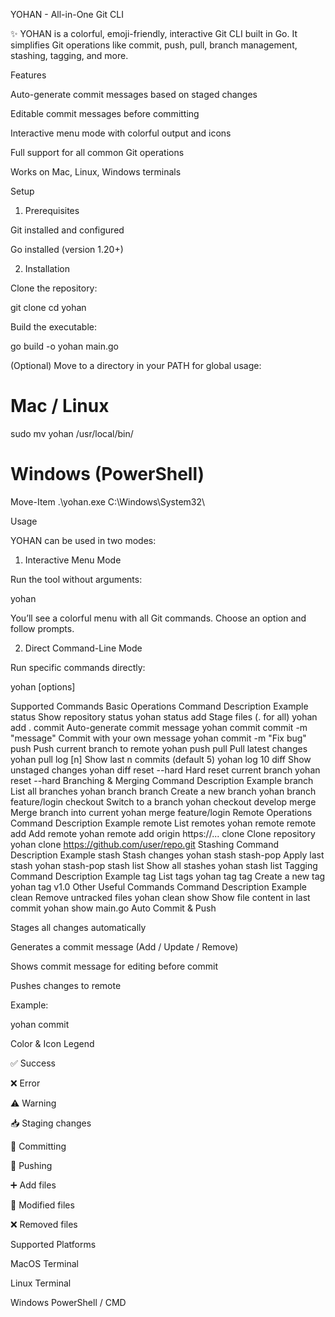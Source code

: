 YOHAN - All-in-One Git CLI

✨ YOHAN is a colorful, emoji-friendly, interactive Git CLI built in Go. It simplifies Git operations like commit, push, pull, branch management, stashing, tagging, and more.

Features

Auto-generate commit messages based on staged changes

Editable commit messages before committing

Interactive menu mode with colorful output and icons

Full support for all common Git operations

Works on Mac, Linux, Windows terminals

Setup
1. Prerequisites

Git
 installed and configured

Go
 installed (version 1.20+)

2. Installation

Clone the repository:

git clone <repo-url>
cd yohan


Build the executable:

go build -o yohan main.go


(Optional) Move to a directory in your PATH for global usage:

# Mac / Linux
sudo mv yohan /usr/local/bin/

# Windows (PowerShell)
Move-Item .\yohan.exe C:\Windows\System32\

Usage

YOHAN can be used in two modes:

1. Interactive Menu Mode

Run the tool without arguments:

yohan


You’ll see a colorful menu with all Git commands. Choose an option and follow prompts.

2. Direct Command-Line Mode

Run specific commands directly:

yohan <command> [options]

Supported Commands
Basic Operations
Command	Description	Example
status	Show repository status	yohan status
add <files>	Stage files (. for all)	yohan add .
commit	Auto-generate commit message	yohan commit
commit -m "message"	Commit with your own message	yohan commit -m "Fix bug"
push	Push current branch to remote	yohan push
pull	Pull latest changes	yohan pull
log [n]	Show last n commits (default 5)	yohan log 10
diff	Show unstaged changes	yohan diff
reset --hard	Hard reset current branch	yohan reset --hard
Branching & Merging
Command	Description	Example
branch	List all branches	yohan branch
branch <name>	Create a new branch	yohan branch feature/login
checkout <branch>	Switch to a branch	yohan checkout develop
merge <branch>	Merge branch into current	yohan merge feature/login
Remote Operations
Command	Description	Example
remote	List remotes	yohan remote
remote add <name> <url>	Add remote	yohan remote add origin https://...
clone <url>	Clone repository	yohan clone https://github.com/user/repo.git
Stashing
Command	Description	Example
stash	Stash changes	yohan stash
stash-pop	Apply last stash	yohan stash-pop
stash list	Show all stashes	yohan stash list
Tagging
Command	Description	Example
tag	List tags	yohan tag
tag <name>	Create a new tag	yohan tag v1.0
Other Useful Commands
Command	Description	Example
clean	Remove untracked files	yohan clean
show <file>	Show file content in last commit	yohan show main.go
Auto Commit & Push

Stages all changes automatically

Generates a commit message (Add / Update / Remove)

Shows commit message for editing before commit

Pushes changes to remote

Example:

yohan commit

Color & Icon Legend

✅ Success

❌ Error

⚠️ Warning

📥 Staging changes

💾 Committing

🚀 Pushing

➕ Add files

📝 Modified files

❌ Removed files

Supported Platforms

MacOS Terminal

Linux Terminal

Windows PowerShell / CMD
